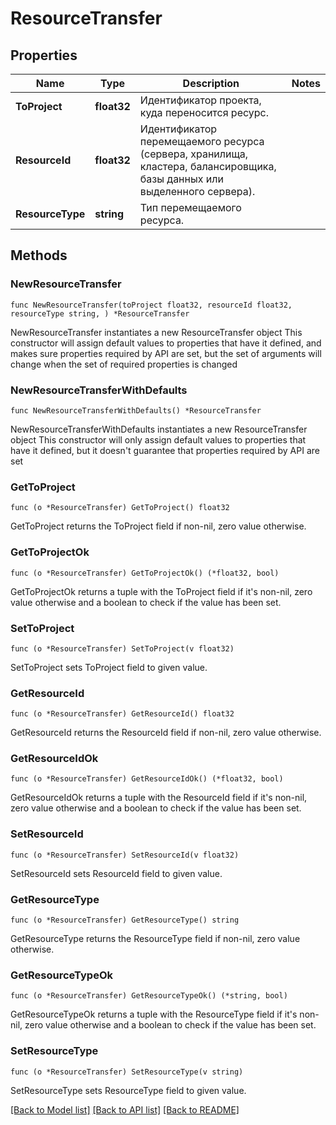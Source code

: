# ResourceTransfer

## Properties

Name | Type | Description | Notes
------------ | ------------- | ------------- | -------------
**ToProject** | **float32** | Идентификатор проекта, куда переносится ресурс. | 
**ResourceId** | **float32** | Идентификатор перемещаемого ресурса (сервера, хранилища, кластера, балансировщика, базы данных или выделенного сервера). | 
**ResourceType** | **string** | Тип перемещаемого ресурса. | 

## Methods

### NewResourceTransfer

`func NewResourceTransfer(toProject float32, resourceId float32, resourceType string, ) *ResourceTransfer`

NewResourceTransfer instantiates a new ResourceTransfer object
This constructor will assign default values to properties that have it defined,
and makes sure properties required by API are set, but the set of arguments
will change when the set of required properties is changed

### NewResourceTransferWithDefaults

`func NewResourceTransferWithDefaults() *ResourceTransfer`

NewResourceTransferWithDefaults instantiates a new ResourceTransfer object
This constructor will only assign default values to properties that have it defined,
but it doesn't guarantee that properties required by API are set

### GetToProject

`func (o *ResourceTransfer) GetToProject() float32`

GetToProject returns the ToProject field if non-nil, zero value otherwise.

### GetToProjectOk

`func (o *ResourceTransfer) GetToProjectOk() (*float32, bool)`

GetToProjectOk returns a tuple with the ToProject field if it's non-nil, zero value otherwise
and a boolean to check if the value has been set.

### SetToProject

`func (o *ResourceTransfer) SetToProject(v float32)`

SetToProject sets ToProject field to given value.


### GetResourceId

`func (o *ResourceTransfer) GetResourceId() float32`

GetResourceId returns the ResourceId field if non-nil, zero value otherwise.

### GetResourceIdOk

`func (o *ResourceTransfer) GetResourceIdOk() (*float32, bool)`

GetResourceIdOk returns a tuple with the ResourceId field if it's non-nil, zero value otherwise
and a boolean to check if the value has been set.

### SetResourceId

`func (o *ResourceTransfer) SetResourceId(v float32)`

SetResourceId sets ResourceId field to given value.


### GetResourceType

`func (o *ResourceTransfer) GetResourceType() string`

GetResourceType returns the ResourceType field if non-nil, zero value otherwise.

### GetResourceTypeOk

`func (o *ResourceTransfer) GetResourceTypeOk() (*string, bool)`

GetResourceTypeOk returns a tuple with the ResourceType field if it's non-nil, zero value otherwise
and a boolean to check if the value has been set.

### SetResourceType

`func (o *ResourceTransfer) SetResourceType(v string)`

SetResourceType sets ResourceType field to given value.



[[Back to Model list]](../README.md#documentation-for-models) [[Back to API list]](../README.md#documentation-for-api-endpoints) [[Back to README]](../README.md)


